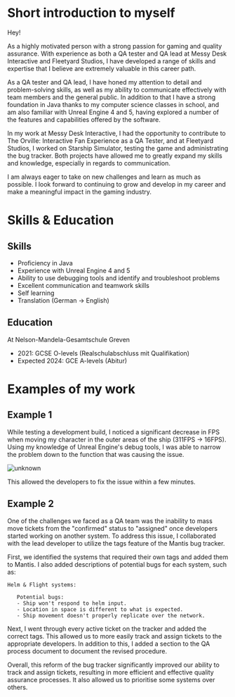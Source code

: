 # Short introduction to myself
Hey!

As a highly motivated person with a strong passion for gaming and quality assurance. With experience as both a QA tester and QA lead at Messy Desk Interactive and Fleetyard Studios, I have developed a range of skills and expertise that I believe are extremely valuable in this career path.

As a QA tester and QA lead, I have honed my attention to detail and problem-solving skills, as well as my ability to communicate effectively with team members and the general public. In addition to that I have a strong foundation in Java thanks to my computer science classes in school, and am also familiar with Unreal Engine 4 and 5, having explored a number of the features and capabilities offered by the software.

In my work at Messy Desk Interactive, I had the opportunity to contribute to The Orville: Interactive Fan Experience as a QA Tester, and at Fleetyard Studios, I worked on Starship Simulator, testing the game and administrating the bug tracker. Both projects have allowed me to greatly expand my skills and knowledge, especially in regards to communication.

I am always eager to take on new challenges and learn as much as possible. I look forward to continuing to grow and develop in my career and make a meaningful impact in the gaming industry.

# Skills & Education

## Skills

 -  Proficiency in Java
 -  Experience with Unreal Engine 4 and 5
 -  Ability to use debugging tools and identify and troubleshoot problems
 -  Excellent communication and teamwork skills
 -  Self learning
 -  Translation (German -> English)

## Education

At Nelson-Mandela-Gesamtschule Greven
 -	2021: GCSE O-levels (Realschulabschluss mit Qualifikation)
 -	Expected 2024: GCE A-levels (Abitur)


# Examples of my work


## Example 1

While testing a development build, I noticed a significant decrease in FPS when moving my character in the outer areas of the ship (311FPS -> 16FPS). Using my knowledge of Unreal Engine's debug tools, I was able to narrow the problem down to the function that was causing the issue.

![unknown](https://user-images.githubusercontent.com/69924175/208081011-7bd2c933-574f-46c3-bd3d-1572e01cfb0b.png)

This allowed the developers to fix the issue within a few minutes.

## Example 2

One of the challenges we faced as a QA team was the inability to mass move tickets from the "confirmed" status to "assigned" once developers started working on another system. To address this issue, I collaborated with the lead developer to utilize the tags feature of the Mantis bug tracker.

First, we identified the systems that required their own tags and added them to Mantis. I also added descriptions of potential bugs for each system, such as:

    Helm & Flight systems:
    
       Potential bugs:
       - Ship won't respond to helm input.
       - Location in space is different to what is expected.
       - Ship movement doesn't properly replicate over the network.

Next, I went through every active ticket on the tracker and added the correct tags. This allowed us to more easily track and assign tickets to the appropriate developers. In addition to this, I added a section to the QA process document to document the revised procedure.

Overall, this reform of the bug tracker significantly improved our ability to track and assign tickets, resulting in more efficient and effective quality assurance processes. It also allowed us to prioritise some systems over others.
